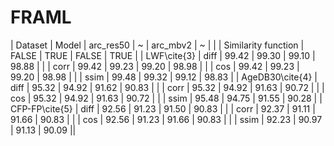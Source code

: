 # FRAML



|    Dataset | Model | arc\_res50 | ~ | arc\_mbv2 | ~ |
|        | Similarity function | FALSE | TRUE | FALSE | TRUE |
|        LWF\cite{3} | diff | 99.42 | 99.30 | 99.10 | 98.88 |
|        | corr | 99.42 | 99.23 | 99.20 | 98.98 |
|        | cos | 99.42 | 99.23 | 99.20 | 98.98 |
|        | ssim | 99.48 | 99.32 | 99.12 | 98.83 |
|        AgeDB30\cite{4} | diff | 95.32 | 94.92 | 91.62 | 90.83 |
|        | corr | 95.32 | 94.92 | 91.63 | 90.72 |
|        | cos | 95.32 | 94.92 | 91.63 | 90.72 |
|        | ssim | 95.48 | 94.75 | 91.55 | 90.28 |
|        CFP-FP\cite{5} | diff | 92.56 | 91.23 | 91.50 | 90.83 |
|        | corr | 92.37 | 91.11 | 91.66 | 90.83 |
|        | cos | 92.56 | 91.23 | 91.66 | 90.83 |
|        | ssim | 92.23 | 90.97 | 91.13 | 90.09 ||
